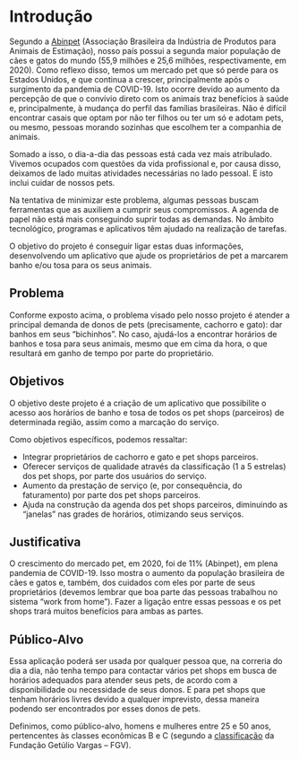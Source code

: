 # Introdução

Segundo a [Abinpet](http://abinpet.org.br/infos_gerais/) (Associação Brasileira da Indústria de Produtos para Animais de Estimação), nosso país possui a segunda maior população de cães e gatos do mundo (55,9 milhões e 25,6 milhões, respectivamente, em 2020). Como reflexo disso, temos um mercado pet que só perde para os Estados Unidos, e que continua a crescer, principalmente após o surgimento da pandemia de COVID-19. Isto ocorre devido ao aumento da percepção de que o convívio direto com os animais traz benefícios à saúde e, principalmente, à mudança do perfil das famílias brasileiras. Não é difícil encontrar casais que optam por não ter filhos ou ter um só e adotam pets, ou mesmo, pessoas morando sozinhas que escolhem ter a companhia de animais. 

Somado a isso, o dia-a-dia das pessoas está cada vez mais atribulado. Vivemos ocupados com questões da vida profissional e, por causa disso, deixamos de lado muitas atividades necessárias no lado pessoal. E isto inclui cuidar de nossos pets. 

Na tentativa de minimizar este problema, algumas pessoas buscam ferramentas que as auxiliem a cumprir seus compromissos. A agenda de papel não está mais conseguindo suprir todas as demandas. No âmbito tecnológico, programas e aplicativos têm ajudado na realização de tarefas. 

O objetivo do projeto é conseguir ligar estas duas informações, desenvolvendo um aplicativo que ajude os proprietários de pet a marcarem banho e/ou tosa para os seus animais.  

## Problema

Conforme exposto acima, o problema visado pelo nosso projeto é atender a principal demanda de donos de pets (precisamente, cachorro e gato): dar banhos em seus “bichinhos”. No caso, ajudá-los a encontrar horários de banhos e tosa para seus animais, mesmo que em cima da hora, o que resultará em ganho de tempo por parte do proprietário.

## Objetivos

O objetivo deste projeto é a criação de um aplicativo que possibilite o acesso aos horários de banho e tosa de todos os pet shops (parceiros) de determinada região, assim como a marcação do serviço. 

Como objetivos específicos, podemos ressaltar: 
- Integrar proprietários de cachorro e gato e pet shops parceiros. 
- Oferecer serviços de qualidade através da classificação (1 a 5 estrelas) dos pet shops, por parte dos usuários do serviço. 
- Aumento da prestação de serviço (e, por consequência, do faturamento) por parte dos pet shops parceiros. 
- Ajuda na construção da agenda dos pet shops parceiros, diminuindo as “janelas” nas grades de horários, otimizando seus serviços. 

## Justificativa

O crescimento do mercado pet, em 2020, foi de 11% (Abinpet), em plena pandemia de COVID-19. Isso mostra o aumento da população brasileira de cães e gatos e, também, dos cuidados com eles por parte de seus proprietários (devemos lembrar que boa parte das pessoas trabalhou no sistema “work from home”). Fazer a ligação entre essas pessoas e os pet shops trará muitos benefícios para ambas as partes. 

## Público-Alvo

Essa aplicação poderá ser usada por qualquer pessoa que, na correria do dia a dia, não tenha tempo para contactar vários pet shops em busca de horários adequados para atender seus pets, de acordo com a disponibilidade ou necessidade de seus donos. E para pet shops que tenham horários livres devido a qualquer imprevisto, dessa maneira podendo ser encontrados por esses donos de pets. 

Definimos, como público-alvo, homens e mulheres entre 25 e 50 anos, pertencentes às classes econômicas B e C (segundo a [classificação](https://cps.fgv.br/qual-faixa-de-renda-familiar-das-classes) da Fundação Getúlio Vargas – FGV).
